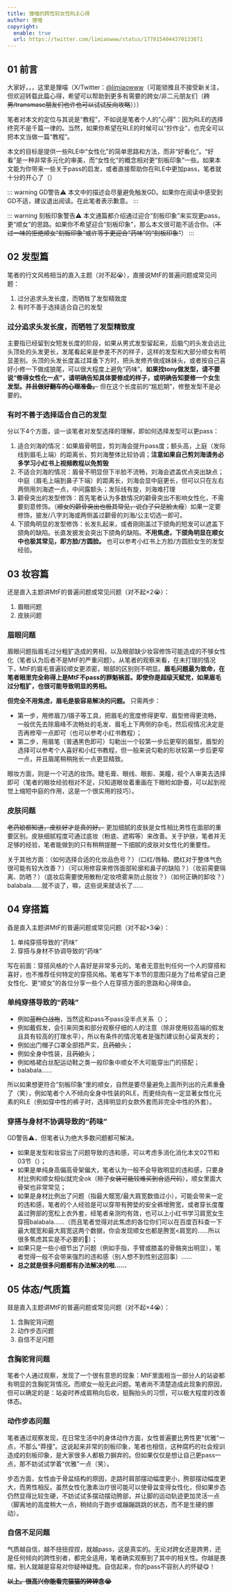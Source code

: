 ```yaml
---
title: 狸喵的跨性别女性RLE心得
author: 狸喵
copyright:
  enable: true
  url: https://twitter.com/limiaowww/status/1778154044370133071
---
```


## 01 前言

大家好，，，这里是狸喵（X/Twitter：[@limiaowww](https://twitter.com/limiaowww)（可能锁推且不接受新关注，但欢迎转载此篇心得，希望可以帮助到更多有需要的跨女/非二元朋友们（~~跨男/transmasc朋友们也许也可以试试反向攻略~~）））

笔者对本文的定位与其说是“教程”，不如说是笔者个人的“心得”：因为RLE的选择终究不是千篇一律的。当然，如果你希望在RLE的时候可以“抄作业”，也完全可以把本文当做一篇“教程”。

本文的目标是提供一些RLE中“女性化”的简单思路和方法，而非“好看化”。“好看”是一种非常多元化的审美，而“女性化”的概念相对更“刻板印象”一些。如果本文能为你带来一些关于pass的启发，或者直接帮助你在RLE中更加pass，笔者就十分的开心了（）

::: warning GD警告⚠️
本文中的描述会尽量避免触发GD。如果你在阅读中感受到GD不适，建议退出阅读。在此笔者表示歉意。
:::

::: warning 刻板印象警告⚠️
本文通篇都介绍通过迎合“刻板印象”来实现更pass，更“顺女”的思路。如果你不希望迎合“刻板印象”，那么本文很可能不适合你。（~~不过一味的拒绝顺女“刻板印象”或许等于更迎合“药味”的“刻板印象”~~）
:::

## 02 发型篇

笔者的行文风格相当的直入主题（对不起😭），直接说MtF的普遍问题或常见问题：

1. 过分追求头发长度，而牺牲了发型精致度
1. 有时不善于选择适合自己的发型

### 过分追求头发长度，而牺牲了发型精致度

主要指已经留到女短发长度的阶段，如果从男式发型留起来，后脑勺的头发会远比头顶处的头发更长，发尾看起来是参差不齐的样子，这样的发型和大部分顺女有明显差别。头顶的头发长度盖过耳垂下方时，把头发修齐做成妹妹头，或者按自己喜好小修一下做成狼尾，可以很大程度上避免“药味”。**如果找tony做发型，请不要说“修得女性化一点”，请明确告知具体要修成的样子，或明确告知要修一个女生发型。~~并且做好翻车的心理准备。~~** 但在这个长度前的“尴尬期”，修整发型不是必要的。

### 有时不善于选择适合自己的发型

分以下4个方面，谈一谈笔者对发型选择的理解，即如何选择发型可以更pass：

1. 适合刘海的情况：如果眉骨明显，剪刘海会提升pass度；额头高，上庭（发际线到眉毛上端）的距离长，剪刘海整体比较协调；**注意如果自己剪刘海请务必多学习小红书上视频教程以免剪毁**
1. 不适合刘海的情况：眉骨不明显但下半脸不流畅，刘海会遮盖优点突出缺点；中庭（眉毛上端到鼻子下端）的距离长，刘海会显中庭更长，但可以只在左右两侧用刘海遮一点，中间露额头；发际线有旋，刘海难打理
1. 颧骨突出的发型修饰：首先笔者认为多数情况的颧骨突出不影响女性化，不需要刻意修饰。（~~顺女的颧骨突出也极其常见，说白了只是脸太瘦~~）如果一定要修饰，披发/八字刘海或两侧盖过颧骨的刘海/公主切选一即可。
1. 下颌角明显的发型修饰：长发扎起来，或者刚刚盖过下颌角的短发可以遮盖下颌角的缺陷。长直发披发会突出下颌角的缺陷。**不用焦虑，下颌角明显在顺女中也极其常见，即方脸/方圆脸。** 也可以参考小红书上方脸/方圆脸女生的发型经验。

## 03 妆容篇

还是直入主题讲MtF的普遍问题或常见问题（对不起×2😭）：

1. 眉眼问题
1. 皮肤问题

### 眉眼问题

眉眼问题指眉毛过分粗犷造成的男相，以及眼部缺少妆容修饰可能造成的不够女性化（笔者认为后者不是MtF的严重问题）。从笔者的观察来看，在未打理的情况下，MtF的眉毛普遍较顺女更浓密，眼部的区别则不明显。**眉毛问题最为致命，在笔者眼里完全称得上是MtF不pass的罪魁祸首。即使你是超级天赋党，如果眉毛过分粗犷，也很可能导致明显的男相。**

**但完全不用焦虑，眉毛是极容易解决的问题。** 只需两步：

- 第一步，用修眉刀/镊子等工具，把眉毛的宽度修得更窄、眉型修得更流畅，一般优先去除眉峰不流畅处的毛发、眉毛上下两侧的杂毛，然后视情况决定是否再修窄一点即可（也可以参考小红书教程）；
- 第二步，用眉笔（普通黑色即可）勾勒出一个较第一步后更窄的眉型，眉型的选择可以参考个人喜好和小红书教程，但一般来说勾勒的形状较第一步后更窄一点，并且眉尾稍稍拖长一点更显精致。

眼妆方面，则是一个可选的妆饰。睫毛膏、眼线、眼影、美瞳，视个人审美去选择即可（笔者的眼妆经验相对不足，只知道眼妆着重画在下眼睑如卧蚕，可以起到视觉上缩短中庭的作用，这是一个很实用的技巧）。

### 皮肤问题

~~老药娘都知道，皮肤好才是真的好。~~ 更加细腻的皮肤是女性相比男性在面部的重要区别。皮肤细腻程度可通过底妆（粉底、遮暇等）来改善。关于护肤，笔者并无足够的经验，笔者能做到的只有稍稍提醒一下细腻的皮肤对女性化的重要性。

关于其他方面：（如何选择合适的化妆品色号？）（口红/唇釉、腮红对于整体气色很可能有较大改善？）（可以用修容来修饰面部轮廓和鼻子的缺陷？）（妆前需要隔离、防晒？）（底妆后需要使用散粉/定妆喷雾来防止脱妆？）（如何正确的卸妆？）balabala……就不谈了，嘛，这些说来就话长了……

## 04 穿搭篇

叒是直入主题讲MtF的普遍问题或常见问题（对不起×3😭）：

1. 单纯穿搭导致的“药味”
1. 穿搭与身材不协调导致的“药味”

写在前面：穿搭风格的个人喜好是非常多元的。笔者无意批判任何一个人的穿搭和喜好，也不推荐任何特定的穿搭风格。笔者写下本节的意图只是为了给希望自己更女性化、更“顺女”的各位分享一些个人在穿搭方面的思路和心得体会。

### 单纯穿搭导致的“药味”

- 例如~~蓝粉白战袍~~，当然这和pass不pass没半点关系（）；
- 例如戴假发，会引来同类和部分观察仔细的人的注意（除非使用较高端的假发且具有较高的打理水平），所以有条件的情况笔者是强烈建议耐心留真发的；
- 例如出门帽子口罩全部捂严实，且~~药娘头~~；
- 例如全身中性装，且~~药娘头~~；
- 例如格裙白丝配运动鞋之类一般印象中顺女不大可能穿出门的搭配；
- balabala……

所以如果想更符合“刻板印象”里的顺女，自然是要尽量避免上面所列出的元素重叠了（笑），例如笔者个人不倾向全身中性装的RLE，而更倾向有一定显著女性化元素的RLE（例如穿中性的裤子时，选择明显的女款外套而非完全中性的外套）。

### 穿搭与身材不协调导致的“药味”

GD警告⚠️，但笔者认为绝大多数问题都可解决。

- 如果是发型和妆容出了问题导致的违和感，可以考虑多消化消化本文02节和03节（）；
- 如果是单纯身高偏高骨架偏大，笔者认为一般不会导致明显的违和感，只要身材比例和顺女相似就完全ok（~~除了女装可能较难买到合适尺码~~），顺女里面大骨架也非常常见；
- 如果是身材比例出了问题（指最大髋宽/最大肩宽数值过小），可能会带来一定的违和感，笔者的个人经验是可以穿带有胯垫的安全裤增胯宽，或者穿长度覆盖过胯部的宽松上衣外套，经笔者亲测均有效，也可以上小红书学习肩宽女生穿搭balabala……（而且笔者觉得对此焦虑的各位你们可以在百度百科查一下最大髋宽和最大肩宽这两个数据，你会发现顺女也都是胯宽<肩宽的……所以很多焦虑其实是不必要的🥺）；
- 如果只是一些小细节出了问题（例如手指，手臂或膝盖的骨骼突出明显），笔者觉得一般不会带来强烈的违和感（别人想不到性别这回事）……
- **总之就是很多问题都有办法解决的啦……**

## 05 体态/气质篇

叕是直入主题讲MtF的普遍问题或常见问题（对不起×4😭）：

1. 含胸驼背问题
1. 动作步态问题
1. 自信不足问题

### 含胸驼背问题

笔者个人通过观察，发现了一个很有意思的现象：MtF里面相当一部分人的站姿都有明显的含胸驼背情况。而顺女一般无此问题。笔者尚不清楚造成此现象的原因，但可以确定的是：站姿时养成肩稍向后收，挺胸抬头的习惯，可以极大程度的改善体态。

### 动作步态问题

笔者通过观察发现，在日常生活中的身体动作方面，女性普遍要比男性更“优雅”一点，不那么“莽撞”。这说起来非常的刻板印象，笔者也相信，这种腐朽的社会规训造成的刻板印象，是大家很多人都极力摒弃的。但如果仅仅是想让自己更pass一点，那不妨试试学着“优雅”一点（笑）。

步态方面，女性由于骨盆结构的原因，走路时肩部摆动幅度更小，胯部摆动幅度更大，而男性相反。虽然女性化激素治疗很可能可以使骨盆变得女性化，但如果步态仍然显得比较生硬，不妨试试多摆动摆动胯部，并让脚的运动轨迹更加灵活一点（脚离地的高度稍大一点，稍倾向于跑步或蹦蹦跳跳的状态，而不是生硬的挪动）。

### 自信不足问题

气质越自信，越不扭扭捏捏，就越pass，这是真实的。无论对跨女还是跨男，还是任何倾向的跨性别者，都完全适用，笔者确实观察到了其中的相关性。你越是畏缩，别人就越是容易对你疑神疑鬼。自信起来，你的pass不容别人的怀疑😋！

**~~以上。很高兴你能看完猫猫的碎碎念😭~~**
